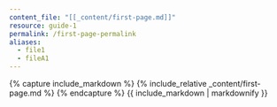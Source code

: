 ```yaml
---
content_file: "[[_content/first-page.md]]"
resource: guide-1
permalink: /first-page-permalink
aliases: 
  - file1
  - fileA1
---
```



{% capture include_markdown %}
{% include_relative _content/first-page.md %}
{% endcapture %}
{{ include_markdown | markdownify }}
